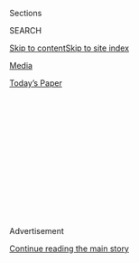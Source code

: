 <div id="app">

<div>

<div>

<div>

<div class="NYTAppHideMasthead css-1q2w90k e1suatyy0">

<div class="section css-ui9rw0 e1suatyy2">

<div class="css-eph4ug er09x8g0">

<div class="css-6n7j50">

</div>

<span class="css-1dv1kvn">Sections</span>

<div class="css-10488qs">

<span class="css-1dv1kvn">SEARCH</span>

</div>

[Skip to content](#site-content)[Skip to site
index](#site-index)

</div>

<div id="masthead-section-label" class="css-1wr3we4 eaxe0e00">

[Media](https://www.nytimes3xbfgragh.onion/section/business/media)

</div>

<div class="css-10698na e1huz5gh0">

</div>

</div>

<div id="masthead-bar-one" class="section hasLinks css-15hmgas e1csuq9d3">

<div class="css-uqyvli e1csuq9d0">

</div>

<div class="css-1uqjmks e1csuq9d1">

</div>

<div class="css-9e9ivx">

[](https://myaccount.nytimes3xbfgragh.onion/auth/login?response_type=cookie&client_id=vi)

</div>

<div class="css-1bvtpon e1csuq9d2">

[Today’s
Paper](https://www.nytimes3xbfgragh.onion/section/todayspaper)

</div>

</div>

</div>

</div>

<div data-aria-hidden="false">

<div id="site-content" data-role="main">

<div>

<div class="css-1aor85t" style="opacity:0.000000001;z-index:-1;visibility:hidden">

<div class="css-1hqnpie">

<div class="css-epjblv">

<span class="css-17xtcya">[Media](/section/business/media)</span><span class="css-x15j1o">|</span><span class="css-fwqvlz">More
Than 1,000 Companies Boycotted Facebook. Did It
Work?</span>

</div>

<div class="css-k008qs">

<div class="css-1iwv8en">

<span class="css-18z7m18"></span>

<div>

</div>

</div>

<span class="css-1n6z4y">https://nyti.ms/2D9Jyeb</span>

<div class="css-1705lsu">

<div class="css-4xjgmj">

<div class="css-4skfbu" data-role="toolbar" data-aria-label="Social Media Share buttons, Save button, and Comments Panel with current comment count" data-testid="share-tools">

  - 
  - 
  - 
  - 
    
    <div class="css-6n7j50">
    
    </div>

  - 

</div>

</div>

</div>

</div>

</div>

</div>

<div id="NYT_TOP_BANNER_REGION" class="css-13pd83m">

</div>

<div id="top-wrapper" class="css-1sy8kpn">

<div id="top-slug" class="css-l9onyx">

Advertisement

</div>

[Continue reading the main
story](#after-top)

<div class="ad top-wrapper" style="text-align:center;height:100%;display:block;min-height:250px">

<div id="top" class="place-ad" data-position="top" data-size-key="top">

</div>

</div>

<div id="after-top">

</div>

</div>

<div>

<div id="sponsor-wrapper" class="css-1hyfx7x">

<div id="sponsor-slug" class="css-19vbshk">

Supported by

</div>

[Continue reading the main
story](#after-sponsor)

<div id="sponsor" class="ad sponsor-wrapper" style="text-align:center;height:100%;display:block">

</div>

<div id="after-sponsor">

</div>

</div>

<div class="css-186x18t">

</div>

<div class="css-1vkm6nb ehdk2mb0">

# More Than 1,000 Companies Boycotted Facebook. Did It Work?

</div>

Major advertisers on Facebook reduced their spending by millions of
dollars in July, but not enough to significantly damage the platform’s
revenue.

<div id="facebook-july-ads" class="section interactive-content interactive-size-scoop css-174j8de" data-id="100000007267462">

## Estimated spending of Facebook’s top 100 advertisers

<div class="css-17ih8de interactive-body" data-sourceid="100000007267462">

<div id="g-facebook-ads-box" class="ai2html">

<div id="g-facebook-ads-Artboard_1_copy" class="g-artboard" style="width:600px; height:268.376px;" data-aspect-ratio="2.236" data-min-width="600">

<div style="">

</div>

![](data:image/gif;base64,R0lGODlhCgAKAIAAAB8fHwAAACH5BAEAAAAALAAAAAAKAAoAAAIIhI+py+0PYysAOw==)

<div id="g-ai0-1" class="g-Layer_4 g-aiAbs g-aiPointText" style="top:6.4201%;margin-top:-1.2px;right:72.2555%;width:116px;">

July
Boycotters

</div>

<div id="g-ai0-2" class="g-Layer_4 g-aiAbs g-aiPointText" style="top:6.6064%;margin-top:-8.7px;left:34.4717%;width:137px;">

Reduced
Spenders

</div>

<div id="g-ai0-3" class="g-Layer_4 g-aiAbs g-aiPointText" style="top:6.4201%;margin-top:-1.2px;left:65.3192%;width:158px;">

Other Top
Advertisers

</div>

<div id="g-ai0-4" class="g-Layer_4 g-aiAbs g-aiPointText" style="top:16.5537%;margin-top:-14.4px;right:93.6819%;width:55px;">

$15

million

</div>

<div id="g-ai0-5" class="g-Layer_4 g-aiAbs g-aiPointText" style="top:39.954%;margin-top:-7.2px;right:93.5916%;width:36px;">

10

</div>

<div id="g-ai0-6" class="g-Layer_4 g-aiAbs g-aiPointText" style="top:63.4286%;margin-top:-7.2px;right:93.6099%;width:29px;">

5

</div>

<div id="g-ai0-7" class="g-Layer_4 g-aiAbs g-aiPointText" style="top:86.9031%;margin-top:-7.2px;right:93.6248%;width:29px;">

0

</div>

<div id="g-ai0-8" class="g-Layer_4 g-aiAbs g-aiPointText" style="top:93.7964%;margin-top:-14.7px;left:7.488%;width:41px;">

JAN

</div>

<div id="g-ai0-9" class="g-Layer_4 g-aiAbs g-aiPointText" style="top:93.7964%;margin-top:-14.7px;left:21.1516%;width:43px;">

FEB

</div>

<div id="g-ai0-10" class="g-Layer_4 g-aiAbs g-aiPointText" style="top:93.7964%;margin-top:-14.7px;left:33.9276%;width:46px;">

MAR

</div>

<div id="g-ai0-11" class="g-Layer_4 g-aiAbs g-aiPointText" style="top:93.7964%;margin-top:-14.7px;left:47.5809%;width:43px;">

APR

</div>

<div id="g-ai0-12" class="g-Layer_4 g-aiAbs g-aiPointText" style="top:93.7964%;margin-top:-14.7px;left:60.7957%;width:45px;">

MAY

</div>

<div id="g-ai0-13" class="g-Layer_4 g-aiAbs g-aiPointText" style="top:93.7964%;margin-top:-14.7px;left:74.4403%;width:49px;">

JUNE

</div>

<div id="g-ai0-14" class="g-Layer_4 g-aiAbs g-aiPointText" style="top:93.7964%;margin-top:-14.7px;left:87.6689%;width:47px;">

JULY

</div>

</div>

<div id="g-facebook-ads-Artboard_1_copy_2" class="g-artboard" style="max-width: 335px;max-height: 296px" data-aspect-ratio="1.13" data-min-width="0" data-max-width="599">

<div style="padding: 0 0 88.4696% 0;">

</div>

![](data:image/gif;base64,R0lGODlhCgAKAIAAAB8fHwAAACH5BAEAAAAALAAAAAAKAAoAAAIIhI+py+0PYysAOw==)

<div id="g-ai1-1" class="g-Layer_4 g-aiAbs g-aiPointText" style="top:8.4788%;margin-top:-17.1px;left:72.1674%;width:93px;">

Other
Top

Advertisers

</div>

<div id="g-ai1-2" class="g-Layer_4 g-aiAbs g-aiPointText" style="top:5.8136%;margin-top:-1.2px;left:16.415%;width:116px;">

July
Boycotters

</div>

<div id="g-ai1-3" class="g-Layer_4 g-aiAbs g-aiPointText" style="top:15.7673%;margin-top:-8.7px;left:22.414%;width:137px;">

Reduced
Spenders

</div>

<div id="g-ai1-4" class="g-Layer_4 g-aiAbs g-aiPointText" style="top:44.6421%;margin-top:-13.3px;right:89.5537%;width:52px;">

$10

million

</div>

<div id="g-ai1-5" class="g-Layer_4 g-aiAbs g-aiPointText" style="top:67.0466%;margin-top:-6.7px;right:89.5356%;width:28px;">

5

</div>

<div id="g-ai1-6" class="g-Layer_4 g-aiAbs g-aiPointText" style="top:85.2669%;margin-top:-14.7px;right:89.5397%;width:28px;">

0

</div>

<div id="g-ai1-7" class="g-Layer_4 g-aiAbs g-aiPointText" style="top:94.7144%;margin-top:-14.7px;left:37.1%;width:44px;">

MAR

</div>

<div id="g-ai1-8" class="g-Layer_4 g-aiAbs g-aiPointText" style="top:94.7144%;margin-top:-14.7px;left:62.6793%;width:43px;">

MAY

</div>

<div id="g-ai1-9" class="g-Layer_4 g-aiAbs g-aiPointText" style="top:94.7144%;margin-top:-14.7px;left:88.2588%;width:45px;">

JULY

</div>

<div id="g-ai1-10" class="g-Layer_4 g-aiAbs g-aiPointText" style="top:94.7144%;margin-top:-14.7px;left:11.9403%;width:40px;">

JAN

</div>

</div>

</div>

</div>

Note: “Reduced spenders” are companies that did not officially announce
boycotts, but decreased their spending in July by at least 90 percent
compared to June.

Source: Pathmatics

By Eleanor Lutz

</div>

<div class="css-18e8msd">

<div class="css-vp77d3 epjyd6m0">

<div class="css-1baulvz">

By [<span class="css-1baulvz" itemprop="name">Tiffany
Hsu</span>](https://www.nytimes3xbfgragh.onion/by/tiffany-hsu) and
<span class="css-1baulvz last-byline" itemprop="name">Eleanor
Lutz</span>

</div>

</div>

  - 
    
    <div class="css-ld3wwf e16638kd2">
    
    Aug. 1,
    2020
    
    </div>

  - 
    
    <div class="css-4xjgmj">
    
    <div class="css-d8bdto" data-role="toolbar" data-aria-label="Social Media Share buttons, Save button, and Comments Panel with current comment count" data-testid="share-tools">
    
      - 
      - 
      - 
      - 
        
        <div class="css-6n7j50">
        
        </div>
    
      - 
    
    </div>
    
    </div>

</div>

</div>

<div class="section meteredContent css-1r7ky0e" name="articleBody" itemprop="articleBody">

<div class="css-1fanzo5 StoryBodyCompanionColumn">

<div class="css-53u6y8">

The advertiser boycott of Facebook took a toll on the social media
giant, but it may have caused more damage to the company’s reputation
than to its bottom line.

The boycott, called \#StopHateForProfit by the civil rights groups that
organized it, urged companies to stop paying for ads on Facebook in July
to protest the platform’s handling of hate speech and misinformation.
More than [1,000 advertisers publicly
joined](https://www.nytimes3xbfgragh.onion/2020/06/26/business/media/Facebook-advertising-boycott.html),
out of a total pool of more than 9 million, while others quietly scaled
back their spending.

The 100 advertisers that spent the most on Facebook in the first half of
the year spent $221.4 million from July 1 through July 29, 12 percent
less than the $251.4 million spent by the top 100 advertisers a year
earlier, according to estimates from the advertising analytics platform
[Pathmatics](https://www.pathmatics.com/product/methodology). Of those
100, nine companies formally announced a pullback in paid advertising,
cutting their spending to $507,500 from $26.2 million.

Many of the companies that stayed away from Facebook said they planned
to return, and many are mom-and-pop enterprises and individuals that
depend on the platform for promotion. Mark Zuckerberg, Facebook’s chief
executive, has emphasized the importance of small business, saying
[during an earnings
call](https://www.nytimes3xbfgragh.onion/live/2020/07/30/business/stock-market-today-coronavirus#facebook-nearly-doubles-its-profit-but-warns-of-fallout-from-ad-boycottshttps://www.nytimes3xbfgragh.onion/2020/07/30/technology/tech-company-earnings-amazon-apple-facebook-google.html)
on Thursday that “some seem to wrongly assume that our business is
dependent on a few large advertisers.”

</div>

</div>

<div class="css-1fanzo5 StoryBodyCompanionColumn">

<div class="css-53u6y8">

Facebook said that the top 100 spenders contributed 16 percent of its
$18.7 billion in revenue in the second quarter, which ended on June 30.
During the first three weeks of July, Facebook said, overall ad revenue
grew 10 percent over last year, a rate the company expects to continue
for the full quarter.

The boycott complicated planning for advertisers. The Kansas-based
digital agency DEG had “a whirlwind of a month” as its small to midsize
clients grappled with whether they could reach enough customers without
Facebook, said Quinn Sheek, its director of media and search. Facebook
and its subsidiary Instagram make up more than a third of digital
spending for DEG clients.

Of the 60 percent of DEG clients that joined the July boycott, four out
of five are planning to return to Facebook in August, with many having
“decided it’s too much for them during a difficult economic time to
remain off,” Ms. Sheek said. Still, the boycott helped amplify
discussion of toxic content on Facebook. The issue was raised in [a
congressional
hearing](https://www.nytimes3xbfgragh.onion/2020/07/29/technology/big-tech-hearing-apple-amazon-facebook-google.html)
this past week and in [repeated
meetings](https://www.nytimes3xbfgragh.onion/2020/06/23/business/media/facebook-ad-boycott.html)
between ad industry representatives and Facebook leaders. Facebook,
which said it is working with industry groups like the Global Alliance
for Responsible Media, released the results of [a civil rights
audit](https://www.nytimes3xbfgragh.onion/2020/07/08/technology/facebook-civil-rights-audit.html)
last month and agreed to hire [a civil rights
executive](https://www.nytimes3xbfgragh.onion/2020/07/07/technology/facebook-ad-boycott-civil-rights.html).

“What could really hurt Facebook is the long-term effect of its
perceived reputation and the association with being viewed as a
publisher of ‘hate speech’ and other inappropriate content,” Stephen
Hahn-Griffiths, the executive vice president of the public opinion
analysis company RepTrak, wrote [in a post last
month](https://www.reptrak.com/blog/what-companies-can-learn-from-facebooks-latest-reputation-challenge/).

In addition to the prevalence of hate speech on the platform, its
critics have also focused on the company’s treatment of [user
privacy](https://www.nytimes3xbfgragh.onion/2018/12/18/technology/facebook-privacy.html)
and foreign [election
interference](https://www.nytimes3xbfgragh.onion/2017/11/01/us/politics/russia-2016-election-facebook.html).

</div>

</div>

<div class="css-1fanzo5 StoryBodyCompanionColumn">

<div class="css-53u6y8">

“You could argue that Facebook has a bloodied nose and two reputational
black eyes,” Mr. Hahn-Griffiths wrote.

Sheryl Sandberg, Facebook’s chief operating officer, said during the
company’s earnings call that, like the boycott’s organizers, “we don’t
want hate on our platforms, and we stand firmly against it.”

The ad industry was [already in
upheaval](https://www.nytimes3xbfgragh.onion/2020/07/28/business/media/coronavirus-pandemic-advertising-industry.html)
when the boycott began, as businesses closed, layoffs swept through the
economy and homebound consumers slowed their shopping. Before they
reduced spending on Facebook in July, advertisers like Microsoft,
Starbucks, Unilever and Target took a temporary break from the platform
in June, as many companies were reacting to pandemic-related marketing
budget cuts and widespread protests over racism and police brutality.
Disney’s spending on Facebook has mostly trended downward since late
March, according to Pathmatics.

Last month, large advertisers like Procter & Gamble, Samsung, Walmart
and Geico sharply curtailed paid advertising on Facebook without joining
the official boycott, according to Pathmatics. Others, like Hershey and
Hulu, beefed up their spending on alternate platforms like Twitter and
YouTube.

</div>

</div>

<div id="facebook-unannounced-ads" class="section interactive-content interactive-size-scoop css-174j8de" data-id="100000007268141">

## Companies that did not announce Facebook boycotts

<div class="css-17ih8de interactive-body" data-sourceid="100000007268141">

<div id="g-unannounced-box" class="ai2html">

<div id="g-unannounced-Artboard_1_copy" class="g-artboard" style="max-width: 335px;max-height: 373px" data-aspect-ratio="0.898" data-min-width="0" data-max-width="599">

<div style="padding: 0 0 111.4148% 0;">

</div>

![](data:image/gif;base64,R0lGODlhCgAKAIAAAB8fHwAAACH5BAEAAAAALAAAAAAKAAoAAAIIhI+py+0PYysAOw==)

<div id="g-ai0-1" class="g-Layer_1 g-aiAbs g-aiPointText" style="top:4.4826%;margin-top:-8.7px;left:23.32%;margin-left:-67.5px;width:135px;">

Procter &
Gamble

</div>

<div id="g-ai0-2" class="g-Layer_1 g-aiAbs g-aiPointText" style="top:4.7506%;margin-top:-8.7px;left:78.0288%;margin-left:-40.5px;width:81px;">

Samsung

</div>

<div id="g-ai0-3" class="g-Layer_1 g-aiAbs g-aiPointText" style="top:10.5101%;margin-top:-7.2px;left:0.0003%;width:86px;">

$1,500,000

</div>

<div id="g-ai0-4" class="g-Layer_1 g-aiAbs g-aiPointText" style="top:10.5101%;margin-top:-7.2px;left:54.7015%;width:75px;">

$470,000

</div>

<div id="g-ai0-5" class="g-Layer_1 g-aiAbs g-aiPointText" style="top:44.8045%;margin-top:-7.2px;left:1.0629%;width:46px;">

MAY

</div>

<div id="g-ai0-6" class="g-Layer_1 g-aiAbs g-aiPointText" style="top:44.8045%;margin-top:-7.2px;left:16.1066%;width:50px;">

JUNE

</div>

<div id="g-ai0-7" class="g-Layer_1 g-aiAbs g-aiPointText" style="top:44.8045%;margin-top:-7.2px;left:30.885%;width:48px;">

JULY

</div>

<div id="g-ai0-8" class="g-Layer_1 g-aiAbs g-aiPointText" style="top:44.8045%;margin-top:-7.2px;left:55.7638%;width:46px;">

MAY

</div>

<div id="g-ai0-9" class="g-Layer_1 g-aiAbs g-aiPointText" style="top:44.8045%;margin-top:-7.2px;left:70.8078%;width:50px;">

JUNE

</div>

<div id="g-ai0-10" class="g-Layer_1 g-aiAbs g-aiPointText" style="top:44.8045%;margin-top:-7.2px;left:85.6125%;width:48px;">

JULY

</div>

<div id="g-ai0-11" class="g-Layer_1 g-aiAbs g-aiPointText" style="top:55.6562%;margin-top:-8.7px;left:78.1017%;margin-left:-29px;width:58px;">

Geico

</div>

<div id="g-ai0-12" class="g-Layer_1 g-aiAbs g-aiPointText" style="top:55.6562%;margin-top:-8.7px;left:23.3996%;margin-left:-38.5px;width:77px;">

Walmart

</div>

<div id="g-ai0-13" class="g-Layer_1 g-aiAbs g-aiPointText" style="top:61.4157%;margin-top:-7.2px;left:0%;width:75px;">

$220,000

</div>

<div id="g-ai0-14" class="g-Layer_1 g-aiAbs g-aiPointText" style="top:61.4157%;margin-top:-7.2px;left:54.7251%;width:75px;">

$190,000

</div>

<div id="g-ai0-15" class="g-Layer_1 g-aiAbs g-aiPointText" style="top:95.7101%;margin-top:-7.2px;left:1.0629%;width:46px;">

MAY

</div>

<div id="g-ai0-16" class="g-Layer_1 g-aiAbs g-aiPointText" style="top:95.7101%;margin-top:-7.2px;left:16.1066%;width:50px;">

JUNE

</div>

<div id="g-ai0-17" class="g-Layer_1 g-aiAbs g-aiPointText" style="top:95.7101%;margin-top:-7.2px;left:30.885%;width:48px;">

JULY

</div>

<div id="g-ai0-18" class="g-Layer_1 g-aiAbs g-aiPointText" style="top:95.7101%;margin-top:-7.2px;left:55.788%;width:46px;">

MAY

</div>

<div id="g-ai0-19" class="g-Layer_1 g-aiAbs g-aiPointText" style="top:95.7101%;margin-top:-7.2px;left:70.8314%;width:50px;">

JUNE

</div>

<div id="g-ai0-20" class="g-Layer_1 g-aiAbs g-aiPointText" style="top:95.7101%;margin-top:-7.2px;left:85.5877%;width:48px;">

JULY

</div>

</div>

<div id="g-unannounced-Artboard_1_copy_2" class="g-artboard" style="width:600px; height:183.308620833457px;" data-aspect-ratio="3.273" data-min-width="600">

<div style="">

</div>

![](data:image/gif;base64,R0lGODlhCgAKAIAAAB8fHwAAACH5BAEAAAAALAAAAAAKAAoAAAIIhI+py+0PYysAOw==)

<div id="g-ai1-1" class="g-Layer_1 g-aiAbs g-aiPointText" style="top:9.6727%;margin-top:-8.7px;left:37.1429%;margin-left:-40.5px;width:81px;">

Samsung

</div>

<div id="g-ai1-2" class="g-Layer_1 g-aiAbs g-aiPointText" style="top:9.6727%;margin-top:-8.7px;left:11.3188%;margin-left:-67.5px;width:135px;">

Procter &
Gamble

</div>

<div id="g-ai1-3" class="g-Layer_1 g-aiAbs g-aiPointText" style="top:9.6727%;margin-top:-8.7px;left:63.0299%;margin-left:-38.5px;width:77px;">

Walmart

</div>

<div id="g-ai1-4" class="g-Layer_1 g-aiAbs g-aiPointText" style="top:9.6727%;margin-top:-8.7px;left:88.8644%;margin-left:-29px;width:58px;">

Geico

</div>

<div id="g-ai1-5" class="g-Layer_1 g-aiAbs g-aiPointText" style="top:21.3999%;margin-top:-7.2px;left:25.8335%;width:75px;">

$470,000

</div>

<div id="g-ai1-6" class="g-Layer_1 g-aiAbs g-aiPointText" style="top:21.3999%;margin-top:-7.2px;left:0.0002%;width:86px;">

$1,500,000

</div>

<div id="g-ai1-7" class="g-Layer_1 g-aiAbs g-aiPointText" style="top:21.3999%;margin-top:-7.2px;left:51.6667%;width:75px;">

$220,000

</div>

<div id="g-ai1-8" class="g-Layer_1 g-aiAbs g-aiPointText" style="top:21.3999%;margin-top:-7.2px;left:77.5002%;width:75px;">

$190,000

</div>

<div id="g-ai1-9" class="g-Layer_1 g-aiAbs g-aiPointText" style="top:91.2276%;margin-top:-7.2px;left:92.3317%;width:48px;">

JULY

</div>

<div id="g-ai1-10" class="g-Layer_1 g-aiAbs g-aiPointText" style="top:91.2276%;margin-top:-7.2px;left:33.5264%;width:50px;">

JUNE

</div>

<div id="g-ai1-11" class="g-Layer_1 g-aiAbs g-aiPointText" style="top:91.2276%;margin-top:-7.2px;left:7.6929%;width:50px;">

JUNE

</div>

<div id="g-ai1-12" class="g-Layer_1 g-aiAbs g-aiPointText" style="top:91.2276%;margin-top:-7.2px;left:59.3594%;width:50px;">

JUNE

</div>

<div id="g-ai1-13" class="g-Layer_1 g-aiAbs g-aiPointText" style="top:91.2276%;margin-top:-7.2px;left:85.1929%;width:50px;">

JUNE

</div>

<div id="g-ai1-14" class="g-Layer_1 g-aiAbs g-aiPointText" style="top:91.2276%;margin-top:-7.2px;left:40.6789%;width:48px;">

JULY

</div>

<div id="g-ai1-15" class="g-Layer_1 g-aiAbs g-aiPointText" style="top:91.2276%;margin-top:-7.2px;left:26.3333%;width:46px;">

MAY

</div>

<div id="g-ai1-16" class="g-Layer_1 g-aiAbs g-aiPointText" style="top:91.2276%;margin-top:-7.2px;left:0.5%;width:46px;">

MAY

</div>

<div id="g-ai1-17" class="g-Layer_1 g-aiAbs g-aiPointText" style="top:91.2276%;margin-top:-7.2px;left:14.8441%;width:48px;">

JULY

</div>

<div id="g-ai1-18" class="g-Layer_1 g-aiAbs g-aiPointText" style="top:91.2276%;margin-top:-7.2px;left:52.1667%;width:46px;">

MAY

</div>

<div id="g-ai1-19" class="g-Layer_1 g-aiAbs g-aiPointText" style="top:91.2276%;margin-top:-7.2px;left:66.5107%;width:48px;">

JULY

</div>

<div id="g-ai1-20" class="g-Layer_1 g-aiAbs g-aiPointText" style="top:91.2276%;margin-top:-7.2px;left:78.0002%;width:46px;">

MAY

</div>

</div>

</div>

</div>

Note: Spending amounts are estimates. Not all organizations that reduced
spending are shown.

Source: Pathmatics

By Eleanor Lutz

</div>

<div class="css-1fanzo5 StoryBodyCompanionColumn">

<div class="css-53u6y8">

Companies like Beam Suntory and
[Coca-Cola](https://www.coca-colacompany.com/media-center/updated-statement-on-social-media-platform-pause)
have vowed to continue pressuring Facebook, especially as the
presidential race heats up. On Thursday, the ice cream company Ben &
Jerry’s said it planned to keep withholding spending on product
promotions through the end of the year “to send a message.”

The advertiser boycott “was a warning shot, an opening salvo,” said
Jonathan Greenblatt, the chief executive of the civil rights group the
Anti-Defamation League, which helped set up the ad boycott. Organizers
and other groups now plan to expand the boycott into Europe, to [include
Facebook users](https://actions.sumofus.org/a/facebook-adblock-landing),
and to address other concerns, like the presence of [child sexual
abuse](https://www.keepkidssafeonline.org/stop-hate-for-profit-facebook-pr)
on the platform.

</div>

</div>

<div class="css-1fanzo5 StoryBodyCompanionColumn">

<div class="css-53u6y8">

Half of the companies that work with the agency Allen & Gerritsen in
Boston and Philadelphia participated in the boycott, said Derek Welch,
its vice president of media. Many felt it was important to “do something
that is meaningful and tangible in a sea of brands putting out very
well-meaning statements,” he said.

Mr. Welch said the agency’s clients typically spend $150,000 to $200,000
a month total on Facebook. Several plan to continue boycotting.

“The big companies that have signed on have been great for visibility
and getting the word out,” he said. “But this is really all about these
small businesses in aggregate who are spending $30,000 here or $50,000
there, whose decisions wouldn’t normally make too much of a difference.”

</div>

</div>

</div>

<div>

</div>

<div>

</div>

<div>

</div>

<div>

<div id="bottom-wrapper" class="css-1ede5it">

<div id="bottom-slug" class="css-l9onyx">

Advertisement

</div>

[Continue reading the main
story](#after-bottom)

<div id="bottom" class="ad bottom-wrapper" style="text-align:center;height:100%;display:block;min-height:90px">

</div>

<div id="after-bottom">

</div>

</div>

</div>

</div>

</div>

## Site Index

<div>

</div>

## Site Information Navigation

  - [© <span>2020</span> <span>The New York Times
    Company</span>](https://help.nytimes3xbfgragh.onion/hc/en-us/articles/115014792127-Copyright-notice)

<!-- end list -->

  - [NYTCo](https://www.nytco.com/)
  - [Contact
    Us](https://help.nytimes3xbfgragh.onion/hc/en-us/articles/115015385887-Contact-Us)
  - [Work with us](https://www.nytco.com/careers/)
  - [Advertise](https://nytmediakit.com/)
  - [T Brand Studio](http://www.tbrandstudio.com/)
  - [Your Ad
    Choices](https://www.nytimes3xbfgragh.onion/privacy/cookie-policy#how-do-i-manage-trackers)
  - [Privacy](https://www.nytimes3xbfgragh.onion/privacy)
  - [Terms of
    Service](https://help.nytimes3xbfgragh.onion/hc/en-us/articles/115014893428-Terms-of-service)
  - [Terms of
    Sale](https://help.nytimes3xbfgragh.onion/hc/en-us/articles/115014893968-Terms-of-sale)
  - [Site
    Map](https://spiderbites.nytimes3xbfgragh.onion)
  - [Help](https://help.nytimes3xbfgragh.onion/hc/en-us)
  - [Subscriptions](https://www.nytimes3xbfgragh.onion/subscription?campaignId=37WXW)

</div>

</div>

</div>

</div>
